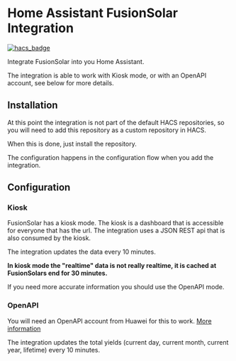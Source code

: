 # Home Assistant FusionSolar Integration
[![hacs_badge](https://img.shields.io/badge/HACS-Custom-orange.svg)](https://github.com/custom-components/hacs)

Integrate FusionSolar into you Home Assistant.

The integration is able to work with Kiosk mode, or with an OpenAPI account, see below for more details.

## Installation
At this point the integration is not part of the default HACS repositories, so
you will need to add this repository as a custom repository in HACS.

When this is done, just install the repository.

The configuration happens in the configuration flow when you add the integration.

## Configuration
### Kiosk
FusionSolar has a kiosk mode. The kiosk is a dashboard that is accessible for everyone that has the url.
The integration uses a JSON REST api that is also consumed by the kiosk.

The integration updates the data every 10 minutes.

**In kiosk mode the "realtime" data is not really realtime, it is cached at FusionSolars end for 30 minutes.**

If you need more accurate information you should use the OpenAPI mode.

### OpenAPI
You will need an OpenAPI account from Huawei for this to work. [More information](https://forum.huawei.com/enterprise/en/communicate-with-fusionsolar-through-an-openapi-account/thread/591478-100027)

The integration updates the total yields (current day, current month, current year, lifetime) every 10 minutes.
